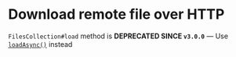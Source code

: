 # Download remote file over HTTP

`FilesCollection#load` method is __DEPRECATED SINCE `v3.0.0`__ — Use [`loadAsync()`](https://github.com/veliovgroup/Meteor-Files/blob/master/docs/loadAsync.md) instead
